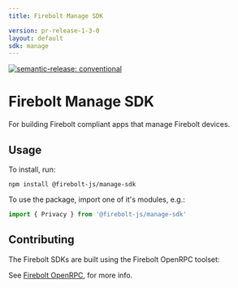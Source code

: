 ```yaml
---
title: Firebolt Manage SDK

version: pr-release-1-3-0
layout: default
sdk: manage
---
```


[![semantic-release: conventional](https://img.shields.io/badge/semantic--release-conventional-e10079?logo=semantic-release)](https://github.com/semantic-release/semantic-release)

# Firebolt Manage SDK
For building Firebolt compliant apps that manage Firebolt devices.

## Usage
To install, run:

```
npm install @firebolt-js/manage-sdk
```

To use the package, import one of it's modules, e.g.:

```js
import { Privacy } from '@firebolt-js/manage-sdk'
```

## Contributing
The Firebolt SDKs are built using the Firebolt OpenRPC toolset:

See [Firebolt OpenRPC](https://www.github.com/rdkcentral/firebolt-openrpc/), for more info. 
